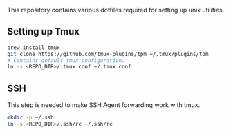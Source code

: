 This repository contains various dotfiles required for setting up unix
utilities.

## Setting up Tmux
```bash
brew install tmux
git clone https://github.com/tmux-plugins/tpm ~/.tmux/plugins/tpm
# Contains default tmux configuration.
ln -s <REPO_DIR>/.tmux.conf ~/.tmux.conf
```

## SSH
This step is needed to make SSH Agent forwarding work with tmux.
```bash
mkdir -p ~/.ssh
ln -s <REPO_DIR>/.ssh/rc ~/.ssh/rc
```

